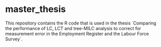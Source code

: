 # master_thesis

This repository contains the R code that is used in the thesis ´Comparing the performance of LC, LCT and tree-MILC analysis to correct for measurement error in the Employment Register and the Labour Force Survey´. 
